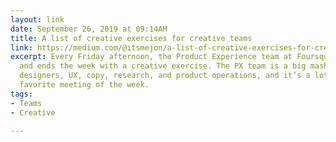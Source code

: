```yaml
---
layout: link
date: September 26, 2019 at 09:14AM
title: A list of creative exercises for creative teams
link: https://medium.com/@itsmejon/a-list-of-creative-exercises-for-creative-teams-c43b36f9dbde
excerpt: Every Friday afternoon, the Product Experience team at Foursquare gets together
  and ends the week with a creative exercise. The PX team is a big mash-up of visual
  designers, UX, copy, research, and product operations, and it’s a lot of people’s
  favorite meeting of the week.
tags:
- Teams
- Creative

---
```

